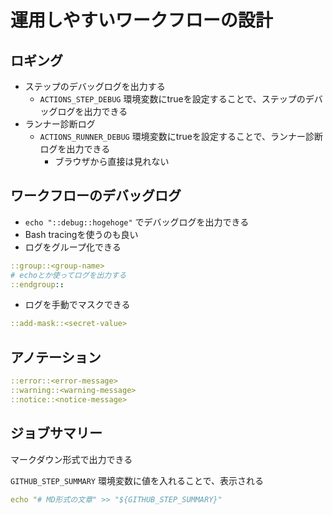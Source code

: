 # 運用しやすいワークフローの設計

## ロギング

- ステップのデバッグログを出力する
  - `ACTIONS_STEP_DEBUG` 環境変数にtrueを設定することで、ステップのデバッグログを出力できる
- ランナー診断ログ
  - `ACTIONS_RUNNER_DEBUG` 環境変数にtrueを設定することで、ランナー診断ログを出力できる
    - ブラウザから直接は見れない

## ワークフローのデバッグログ

- `echo "::debug::hogehoge"` でデバッグログを出力できる
- Bash tracingを使うのも良い
- ログをグループ化できる

```yml
::group::<group-name>
# echoとか使ってログを出力する
::endgroup::
```

- ログを手動でマスクできる

```yml
::add-mask::<secret-value>
```

## アノテーション

```yml
::error::<error-message>
::warning::<warning-message>
::notice::<notice-message>
```

## ジョブサマリー

マークダウン形式で出力できる

`GITHUB_STEP_SUMMARY` 環境変数に値を入れることで、表示される

```yml
echo "# MD形式の文章" >> "${GITHUB_STEP_SUMMARY}"
```
